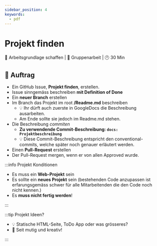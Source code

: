 ```yaml
---
sidebar_position: 4
keywords:
  - pdf
---
```


# Projekt finden

:dart: Arbeitsgrundlage schaffen | :dna: Gruppenarbeit | :clock1: 30 Min

## 📝 Auftrag

- Ein GitHub Issue, **Projekt finden**, erstellen.
- Issue sinngemäss beschreiben **mit Definition of Done**
- Ein **neuer Branch** erstellen
- Im Branch das Projekt im root **/Readme.md** beschreiben
  - :bulb: Ihr dürft auch zuerste in GoogleDocs die Beschreibung ausarbeiten.
  - Am Ende sollte sie jedoch im Readme.md stehen.
- Die Beschreibung _commiten_
  - **Zu verwendende Commit-Beschreibung: `docs: Projektbeschreibung`**
  - :bulb: Diese Commit-Beschreibung entspricht den conventional-commits, welche
    später noch genauer erläutert werden.
- Einen **Pull-Request** erstellen
- Der Pull-Request mergen, wenn er von allen Approved wurde.

:::info Projekt Konditionen

- Es muss ein **Web-Projekt** sein
- Es sollte ein **neues Projekt** sein (bestehenden Code anzupassen ist
  erfarungsgemäss schwer für alle Mitarbeitenden die den Code noch nicht
  kennen.)
- Es **muss nicht fertig werden**!

:::

:::tip Projekt Ideen?

- :bulb: Statische HTML-Seite, ToDo App oder was grösseres?
- :muscle: Seit mutig und kreativ!

:::

